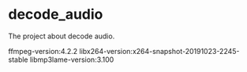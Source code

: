 # decode_audio
The project about decode audio.

ffmpeg-version:4.2.2
libx264-version:x264-snapshot-20191023-2245-stable
libmp3lame-version:3.100
